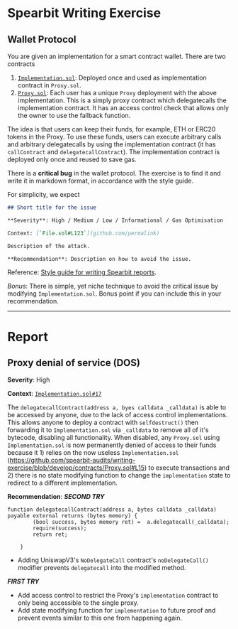 # Spearbit Writing Exercise

## Wallet Protocol

You are given an implementation for a smart contract wallet. There are two contracts

1. [`Implementation.sol`](contracts/Implementation.sol): Deployed once and used as implementation contract in `Proxy.sol`.
2. [`Proxy.sol`](contracts/Proxy.sol): Each user has a unique `Proxy` deployment with the above implementation. This is a simply proxy contract which delegatecalls the implementation contract. It has an access control check that allows only the owner to use the fallback function.

The idea is that users can keep their funds, for example, ETH or ERC20 tokens in the Proxy. To use these funds, users can execute arbitrary calls and arbitrary delegatecalls by using the implementation contract (it has `callContract` and `delegatecallContract`). The implementation contract is deployed only once and reused to save gas.

There is a **critical bug** in the wallet protocol. The exercise is to find it and write it in markdown format, in accordance with the style guide.

For simplicity, we expect 

```md
## Short title for the issue

**Severity**: High / Medium / Low / Informational / Gas Optimisation

Context: [`File.sol#L123`](github.com/permalink)

Description of the attack.

**Recommendation**: Description on how to avoid the issue.
```

Reference: [Style guide for writing Spearbit reports](https://hackmd.io/@spearbit/S1T63tOqt).


*Bonus*: There is simple, yet niche technique to avoid the critical issue by modifying `Implementation.sol`. Bonus point if you can include this in your recommendation.

---

# Report

## Proxy denial of service (DOS)
**Severity**: High

**Context**: [`Implementation.sol#17`](https://github.com/spearbit-audits/writing-exercise/blob/develop/contracts/Implementation.sol#L17)

The `delegatecallContract(address a, byes calldata _calldata)` is able to be accessed by anyone, due to the lack of access control implementations. This allows anyone to deploy a contract with `selfdestruct()` then forwarding it to `Implementation.sol` via `_calldata` to remove all of it's bytecode, disabling all functionality. When disabled, any `Proxy.sol` using `Implementation.sol` is now permanently denied of access to their funds because it 1) relies on the now useless `Implementation.sol` (https://github.com/spearbit-audits/writing-exercise/blob/develop/contracts/Proxy.sol#L15) to execute transactions and 2) there is no state modifying function to change the `implementation` state to redirect to a different implementation.

**Recommendation**: 
***SECOND TRY***
```
function delegatecallContract(address a, bytes calldata _calldata) payable external returns (bytes memory) {
        (bool success, bytes memory ret) =  a.delegatecall(_calldata);
        require(success);
        return ret;
        
    }
```
- Adding UniswapV3's `NoDelegateCall` contract's `noDelegateCall()` modifier prevents `delegatecall` into the modified method.

***FIRST TRY***
- Add access control to restrict the Proxy's `implementation` contract to only being accessible to the single proxy.
- Add state modifying function for `implementation` to future proof and prevent events similar to this one from happening again.